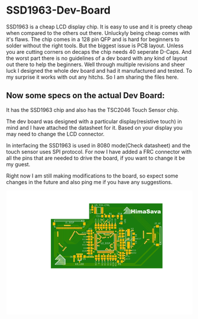 # SSD1963-Dev-Board

SSD1963 is a cheap LCD display chip. It is easy to use and it is preety cheap when compared to the others out there.
Unluckyly being cheap comes with it's flaws. The chip comes in a 128 pin QFP and is hard for beginners to solder without the right tools. But the biggest issue is PCB layout. Unless you are cutting corners on decaps the chip needs 40 seperate D-Caps.
And the worst part there is no guidelines of a dev board with any kind of layout out there to help the beginners.
Well through multiple revisions and sheer luck I designed the whole dev board and had it manufactured and tested.
To my surprise it works with out any hitchs. So I am sharing the files here. 

## Now some specs on the actual Dev Board:
It has the SSD1963 chip and also has the TSC2046 Touch Sensor chip.

The dev board was designed with a particular display(resistive touch) in mind and I have attached the datasheet for it. Based on your display you may need to change the LCD connector.

In interfacing the SSD1963 is used in 8080 mode(Check datasheet) and the touch sensor uses SPI protocol. For now I have added a FRC connector with all the pins that are needed to drive the board, if you want to change it be my guest.

Right now I am still making modifications to the board, so expect some changes in the future and also ping me if you have any suggestions.

![Development Board](SSD1963-V1.0.png)
